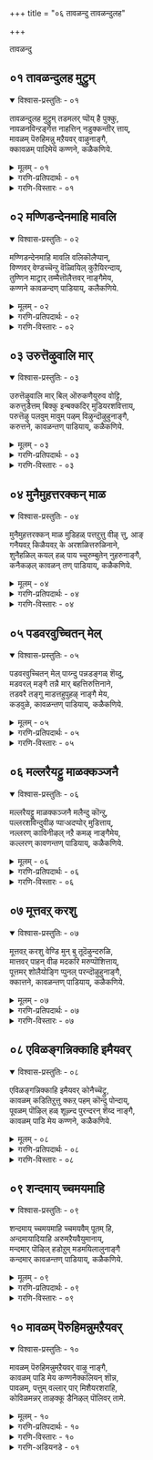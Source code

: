 +++
title = "०६ तावळन्दु तावळन्दुलह"

+++

तावळन्दु


## ०१ तावळन्दुलह मुट्रुम्

<details open><summary>विश्वास-प्रस्तुतिः - ०१</summary>

तावळन्दुलह मुट्रुम् तडमलर् प्पॊय् है पुक्कु,  
नावळनविन्ऱङ्गेत्त नाहत्तिन् नडुक्कन्तीर् त्ताय्,  
मावळम् पॆरुहिमन्नु मऱैयवर् वाऴुनाङ्गै,  
क्कावळम् पादिमेयॆ कण्णने, कळैकणिये.
</details>

<details><summary>मूलम् - ०१</summary>

तावळन्दुलह मुट्रुम् तडमलर् प्पॊय् है पुक्कु,  
नावळनविन्ऱङ्गेत्त नाहत्तिन् नडुक्कन्तीर् त्ताय्,  
मावळम् पॆरुहिमन्नु मऱैयवर् वाऴुनाङ्गै,  
क्कावळम् पादिमेयॆ कण्णने, कळैकणिये.
</details>

<details><summary>गरणि-प्रतिपदार्थः - ०१</summary>

तान् = तानु, उलहम् मुट्रुम् = लोकगळॆल्लवन्नू, अळन्दु = अळॆदु, तड = विशालवाद, मलर् = हूगळिरुव, पॊय् है = सरोवरवन्नु, पुक्कु = प्रवेशिसि, ना = नालगॆगॆ, वळम् = रुचिकरवाद्दु \(सॊगसाद्दु\), नविन्ऱु = हेळुत्ता, अङ्गु = अल्लि, एत्त = स्तुतिसुव, नाहत्तिन् = आनॆय, नडुक्कुम् = नडुकवन्नु, तीर् त्ताय् = तीरिसिदवने, मा = हिरिमॆयू, वळम् = सॊबगू, पॆरुहि = अभिवृद्धिगॊण्डु, मन्नु = शाश्वतवागिरुव मऱैयवर् = वेदविद्वांसरु, वाऴुम् = बाळुव, नाङ्गै = तिरुनाङ्गूरिन, कावळम् पादि = तिरुक्कावळम्बाडि क्षेत्रदल्लि, मेय = नॆलसिरुव, कण्णने = कृष्णने, कळै कणिये = सॊबगिन गणिये. 
</details>

<details><summary>गरणि-विस्तारः - ०१</summary>

तानु लोकगळॆल्लवन्नू अळॆदु, विशालवाद हूगळिरुव सरोवरवन्नु प्रवेशिसि, नालगॆगॆ रुचिकरवाद सॊगसादन्नू \(भगवन्नामगळन्नु\) हेळुत्ता, अल्लि, स्तुतिसुव आनॆय नडुकवन्नु तीरिसिदवने, हिरिमॆयू सॊबगू वृद्धिगॊण्डु शाश्वतवागिरुव वेद विद्वांसरु वासिसुव तिरुनाङ्गूरिन तिरुक्कावळम्बाडि क्षेत्रदल्लि नॆलसिरुव कृष्णने, सॊबगिन गणिये. 

ई तिरुमॊऴियल्लि तिरुनाङ्गूरिन मत्तॊन्दु पवित्रक्षेत्रवाद तिरुक्कावळम्बाडियल्लि नॆलसिरुव भगवन्तनन्नु आळ्वाररु स्तुतिसुत्तारॆ. तिरुक्कावळम् पाडियू बहळ पवित्रवाद क्षेत्र. अल्लि वासिसुव भक्तरु भगवन्तन नामसङ्कीर्तनॆ माडुत्ता तम्म नालगॆगॆ अदर रुचियन्नु सवियुवन्तॆ माडुत्तारॆ. अल्लदॆ, अवरु वेदपण्डितरु. नालगॆगॆ अलङ्कारप्रायवाद वेदगळन्नुसदा पठिसुत्ता उच्चरिसुत्ता कालकळॆयुत्तारॆ. अल्लि नॆलसिरुव भगवन्तनुभक्तर कण्मनगळन्नु तणिसुव, सॊबगिन गणियाद श्रीकृष्णने, हिन्दॆ अवने तन्न ऎरडे हॆज्जॆगळिन्द ऎल्ला लोकगळन्नू अळॆदुकॊण्ड अद्भुताकारियाद त्रिविक्रमनु. कडुसङ्कटक्कॆ सिक्किबिद्द गजेन्द्रनन्नु मॊसळॆय बायिन्द रक्षिसि अनुग्रहिसिदवनु. “आ गजेन्द्रनन्नु, वेदपण्डितरन्नु, भक्तरन्नु रक्षिसुव हागॆये, स्वामी, नन्नन्नू कापाडु” ऎन्दु बेडुत्तारॆ, आळ्वाररु. 

दॊड्डदॊड्ड सुन्दरवाद तावरॆ हूगळु अरळिरुव विशालवाद सरोवरवन्नु, लोकवन्नॆल्ला सुत्ताडि बसवळिद आनॆयॊन्दु, तन्न दणिवन्नारिसिकॊळ्ळुवुदक्कागि, प्रवेशिसितु. अन्थ समयवन्ने कायुत्तिद्द मॊसळॆ अदर कालन्नु बलवागि हिडियितु. आनॆयु ऎष्टु ऎळॆदाडिदरू मॊसळॆयिन्द बिडिसिकॊळ्ळलु आगलिल्ल. बहळ हॊत्तु हीगॆ प्रयत्निसिदरू साध्यवागलिल्ल. आनॆय बलकुन्दितु. आग आनॆयु तन्न सॊण्डिलन्नु मेलक्कॆ ऎत्तिहिडिदु, “स्वामी रक्षिसु” ऎन्दु आर्तनाद माडितु. शरणागतर सङ्कटवन्नु निवारिसलु सिद्धनागिरुव भगवन्तनु अल्लिगॆ धाविसि बन्दु, तन्न चक्रायुधदिन्द मॊसळॆयन्नु संहरिसि, आनॆयन्नु सङ्कटदिन्द पारुमाडिदनु.
</details>


## ०२ मण्णिडन्देनमाहि मावलि

<details open><summary>विश्वास-प्रस्तुतिः - ०२</summary>

मण्णिडन्देनमाहि मावलि वलिकॊलैप्पान्,  
विण्णवर् वेण्डच्चॆन्ऱु वॆळ्वियिल् कुऱैयिरन्दाय्,  
तुण्णिन माट्रार् तम्मैत्तॊलैत्तवर् नाङ्गैमेय,  
कण्णने कावळन्दण् पाडियाय्, कलैकणिये.
</details>

<details><summary>मूलम् - ०२</summary>

मण्णिडन्देनमाहि मावलि वलिकॊलैप्पान्,  
विण्णवर् वेण्डच्चॆन्ऱु वॆळ्वियिल् कुऱैयिरन्दाय्,  
तुण्णिन माट्रार् तम्मैत्तॊलैत्तवर् नाङ्गैमेय,  
कण्णने कावळन्दण् पाडियाय्, कलैकणिये.
</details>

<details><summary>गरणि-प्रतिपदार्थः - ०२</summary>

एनम् आहि = वराहनागि, मण् = भूमियन्नु, इडन्दु = हिडिदु उद्धरिसि, मावलि = बलिचक्रवर्तिय वलि = सामर्थ्यवन्नु, कॊलैवान् = नाशपडिसुवुदक्कागि, विण्णवर् = देवतॆगळु, वेण्ड = प्रार्थिसलु, शॆन्ऱु= होगि, वेळ्वियिल् = यागशालॆयल्लि, कुऱै = निनगॆ बेकागुवुदन्नु, इरन्दाय् = याचिसिदॆ, तुण्णॆन = बेग, माट्र्‍आर् तम्मै= शत्रुगळन्नु, तॊलैत्तवर् = तॊलगिसिदवर, नाङ्गै = तिरुनाङ्गूरिनल्लि, मेय = नॆलसिरुव, कण्णने = कृष्णने, कावळन्दण् पाडियाय् = तम्पाद तिरुक्कावळम्बाडियवने, कलैकणिये = सॊबगिन गणिये. 
</details>

<details><summary>गरणि-विस्तारः - ०२</summary>

वराहनागि भूमियन्नु हिडिदु उद्धरिसि, बलिचक्रवर्तिय सामर्थ्यवन्नु नाशपडिसुवुदक्कागि देवतॆगळु प्रार्थिसिदाग, होगि यागशालॆयल्लि निनगॆ बेकाद्दन्नु याचिसिदॆ. शत्रुगळन्नु बेग तॊलगिसिदवर तिरुनाङ्गूरिनल्लि नॆलसिरुव कृष्णने, तम्पाद तिरुक्कावळम्बाडि क्षेत्रदल्लि नॆलसिरुववने, सॊबगिन गणिये. 

तम्पाद तिरुक्कावळम्बाडि क्षेत्रदल्लि वासिसुव जनरु वेदपारङ्गतरागि सात्विकरागि भक्तरागि इरतक्कवरु. आदरू, अवर क्षेत्रवन्नु आक्रमिसिकॊळ्ळलु शत्रुगळु ऎन्दरॆ पाण्ड्यराजनू चोळराजनू सेनासमेतरागि मुन्नुग्गिदाग, अवरन्नु क्षणकालदल्लिये, सोलिसि ओडिसिद समर्थरु. अवर रक्षकनागि, भगवन्तनु सॊबगिन गणियागि कृष्णस्वरूपनागि, अल्लिये नॆलसिद्दानॆ. आ स्वामिये, हिन्दॆ, आदिवराहनागि नीरिनल्लि मुळुगि अडगि होगिद्द भूमियन्नु तन्न कोरॆहल्लुगळिन्द हिडिदु, अदर स्थानक्कॆ ऎत्ति इरिसिदनु. राक्षसराजनाद बलिचक्रवर्तिय अपरिमितवाद सामर्थ्यक्कॆ हॆदरिद देवतॆगळु भगवन्तनल्लि मॊरॆयिट्टाग, स्वामियु बलिचक्रवर्तियु नडॆसुत्तिद्द यागशालॆगॆ वामनवटुवागि होदनु. तन्न पुट्टहॆज्जॆयल्लि मूरु हॆज्जॆगळष्टु नॆलवन्नु दानवागि याचिसिदनु. दानवन्नु स्वीकरिसिद कूडले स्वामियु त्रिविक्रमनागि बॆळॆदु, तन्न ऎरडु हॆज्जॆगळिन्दले ब्रह्माण्डवन्नॆल्ला आक्रमिसि मूरनॆय हॆज्जॆयन्नु बलिचक्रवर्तिय तलॆय मेलिरिसि, अवन्नु सुतललोकक्कॆ मॆट्टि, अवनन्नु ऎल्ल विधदल्लू अनुग्रहिसिदनु. हीगॆ भगवन्तनु ऎणॆयिल्लद सामर्थ्यवुळ्ळवनु.
</details>


## ०३ उरुत्तॆऴुवालि मार्

<details open><summary>विश्वास-प्रस्तुतिः - ०३</summary>

उरुत्तॆऴुवालि मार् बिल् ऒरुकणैयुरुव वोट्टि,  
करुत्तुडैत्तम् बिक्कु इन्बक्कदिर् मुडियरशवित्ताय्,  
परुत्तॆऴु पलवुम् मावुम् पऴम् विऴुन्दॊऴुहुनाङ्गै,  
करुत्तने, कावळन्तण् पाडियाय्, कळैकणिये.
</details>

<details><summary>मूलम् - ०३</summary>

उरुत्तॆऴुवालि मार् बिल् ऒरुकणैयुरुव वोट्टि,  
करुत्तुडैत्तम् बिक्कु इन्बक्कदिर् मुडियरशवित्ताय्,  
परुत्तॆऴु पलवुम् मावुम् पऴम् विऴुन्दॊऴुहुनाङ्गै,  
करुत्तने, कावळन्तण् पाडियाय्, कळैकणिये.
</details>

<details><summary>गरणि-प्रतिपदार्थः - ०३</summary>

उरुत्तु = कोपगॊण्डु, ऎऴु = मेलॆ बिद्द \(ऎद्दु बन्द\), वालि मार् बिल्= वालिय ऎदॆयल्लि, ऒरु कणै= ऒन्दु बाणवन्नु, उरुव = पूर्तियागि, ओट्टि = तूरिसि \(ओडिसि\), करुत्तु उडै = आत्मगौरववुळ्ळ, तम्बिक्कु = \(अवन\) तम्मनिगॆ, इन् बम् = विश्वासवन्नू, कदिर् मुडि = हॊळॆयुव किरीटवन्नू, अरशु= राज्यवन्नू, इत्ताय् = कॊट्टवने, परुत्तु ऎऴु = दप्पनागि बॆळॆयुव, पलवुम् = हलसिन मरगळिन्दलू, मावुम् = माविनमरगळिन्दलू, पऴम् = हण्णुगळु, विऴुन्दु = उदुरिबिद्दु, ऒऴुहुम् = मधुररसवन्नु ऒसरुव, नाङ्गै = तिरुनाङ्गूरिन, करुत्तने = कृष्णने \(करियने\) तण् कावळम्बाडियाय् = तम्पाद तिरुक्कावळम्बाडियवने, कळैकणिये = सॊबगिन गणिये. 
</details>

<details><summary>गरणि-विस्तारः - ०३</summary>

कोपगॊण्डु ऎद्दुबन्द वालिय ऎदॆयल्लि ऒन्दु बाणवन्नु पूर्तियागि ओडिसि, आत्मगौरववुळ्ळ \(अवन\) तम्मनिगॆ विश्वासवन्नू, हॊळॆयुव किरीटवन्नू, राज्यवन्नू कॊट्टवने, दप्पनागि बॆळॆयुव हलसिन मरगळिन्दलू माविन मरगळिन्दलू हण्णुगळु उदुरिबिद्दु मधुररसवन्नु ऒसरुव तिरुनाङ्गूरिन तम्पाद तिरुक्कावळम्बाडियल्लि नॆलसिरुववने, करियने \(कृष्णने\), सॊबगिन गणिये. 

वालियू सुग्रीवनू अण्णतम्मन्दिरु. अवरिब्बर जगळदल्लि तम्मनन्नु राज्यभ्रष्टनन्नागि माडिदवनु वालि. वालियन्नु ऎदुरिसि होराडिदवरागलि अवन ऎदॆगॆ बाणवन्नु नाटिदवरागलि इल्ल. अवनु अमित पराक्रमि. ऎदुरागि निन्तवर अर्धसत्ववन्ने अवनु सॆळॆदुकॊण्डु बिडुत्तिद्द. तम्मन विषयदल्लि दुष्टनागि वर्तिसिद अवन ऎदॆयल्लि बाणवु पूर्तियागि तूरुवन्तॆ अदन्नु प्रयोगिसिदवनु भगवन्तने श्रीरामावतारियागि श्रीरामन बाणक्कॆ यावुदू तडॆयिल्ल. प्रयोग माडिदनॆन्दरॆ, अदु गुरियन्नु साधिसलेबेकु. अन्थ पराक्रमरामनदु. अवन औदार्यवू अष्टे दॊड्डदु. वालियन्नु वधिसि, राज्यभ्रष्टनाद अवन तम्म सुग्रीवनिगॆ तन्न मैत्रियन्नू, किष्किन्धॆय राजत्ववन्नू कॊट्टु अनुग्रहिसिदनु स्वामि. आ स्वामिये ईग तिरुनाङ्गूरिन तिरुक्कावलम्बाडिक्षेत्रदल्लि सौन्दर्यद निधियागि, आकर्षकनाद श्रीकृष्णनागि भक्तरिन्द पूजॆयन्नु कैगॊळ्ळुत्तिद्दानॆ. “सुग्रीवनल्लि हेगॆ कनिकरगॊण्डु अवनन्नु अनुग्रहिसिदॆयो हागॆये नन्नन्नु कापाडु” ऎन्नुत्तारॆ आळ्वाररु.
</details>


## ०४ मुनैमुहत्तरक्कन् माळ

<details open><summary>विश्वास-प्रस्तुतिः - ०४</summary>

मुनैमुहत्तरक्कन् माळ मुडिहळ् पत्तऱुत्तु वीऴ् त्तु, आङ्  
गनैयवऱ् किळैयवऱ् के अरशळित्तरुळिनाने,  
शुनैहळिल् कयल् हळ् पाय च्चुरुम्बुतेन् नुहरुनाङ्गै,  
कनैकऴल् कावळन् तण् पाडियाय्, कळैकणिये.
</details>

<details><summary>मूलम् - ०४</summary>

मुनैमुहत्तरक्कन् माळ मुडिहळ् पत्तऱुत्तु वीऴ् त्तु, आङ्  
गनैयवऱ् किळैयवऱ् के अरशळित्तरुळिनाने,  
शुनैहळिल् कयल् हळ् पाय च्चुरुम्बुतेन् नुहरुनाङ्गै,  
कनैकऴल् कावळन् तण् पाडियाय्, कळैकणिये.
</details>

<details><summary>गरणि-प्रतिपदार्थः - ०४</summary>

मुनैमुहत्तु = युद्धभूमियल्लि, अरक्कन् = राक्षसनाद राअणनु, माळ = मडियलॆन्दु, \(मडियुवन्तॆ\), मुडिहळ् पत्तु = \(अवन\) हत्तु तलॆगळन्नु, अऱुत्तु वीऴ् त्तु = कत्तरिसि बीळिसि \(कॆडवि\), अनैयवऱ् कु = अन्थ दुष्टस्वभावदवनिगॆ, इळैयवऱ् के = तम्मनिगे, अरशु = राज्यभारवन्नु, अळित्तु = कॊट्टु, अरुळिनाने = अनुग्रहिसिदवने, शुनैहळिल् = नीर् नॆलॆगळल्लि, कयल् हळ् पाय = कयल् मीनुगळु चिम्मि नॆगॆयुत्तिरलु, शुरुम्बु = दुम्बिगळु, तेन् नुहरुम् = जेनन्नु कुडियुत्तिरुव, नाङ्गै = तिरुनाङ्गूरिन, कनै कऴल् = गद्दलमाडुव \(सद्दुमाडुव\) काल्गॆज्जॆगळ, तण् = तम्पाद, कावळम्बाडियाय् = कावळम्बाडि क्षेत्रदल्लि नॆलसिरुववने, कळैकणिये = सॊबगिन गणिये. 
</details>

<details><summary>गरणि-विस्तारः - ०४</summary>

युद्धभूमियल्लि राक्षसनाद रावणनु मडियुवन्तॆ अवन हत्तु तलॆगळन्नु कत्तरिसिकॆडवि, अन्थदुष्टस्वभावदवनिगॆ तम्मनादवनिगे राज्यवन्नित्तु अनुग्रहिसिदवने, नीरिन नॆलॆगळल्लि कयल् मीनुगळु चिम्मि नॆगॆयुत्तिरुव, दुम्बिगळु जेनन्नु कुडियुत्तिरुव, काल्गॆज्जॆगळु सद्दुमाडुत्तिरुव तिरुनाङ्गूरिन तम्पादकावळम्बाडि क्षेत्रदल्लि नॆलसिरुववने, सॊबगिन गणिये. 

श्रीरामावतारियाद भगवन्तनु दुष्टरावणनन्नु सदॆबडिदु, शरणु बन्दवन राक्षसनादरू सह, रावणन तम्मनाद विभीषणनिगॆ लङ्कॆय राज्यवन्नित्तु अनुग्रहिसिदनु. आ स्वामिये ईग तिरुनाङ्गूरिन तिरुक्कारळम्बाडि क्षेत्रदल्लि श्रीकृष्णस्वरूपियागि सॊबगिन गणियागि नॆलसिद्दानॆ. अवनिरुवल्लि आनन्दक्कू उत्साहक्कू अड्डियुण्टे? तम्पाद नीरिन नॆलॆगळल्लि कयलु मीनुगळु आनन्ददिन्द चिम्मि नॆगॆदाडुत्तवॆ. अरळि मधुवन्नु सूसुव हूगळल्लि मधुपान माडुत्ता दुम्बिगळु आनन्ददिन्द कालकळॆयुत्तवॆ. कार्यनिरतराद स्त्रीयरु उत्साहगॊण्डु नडॆदाडुत्तारॆ. कयलु मीनुगळ चटुवटिकॆयल्लि आद सद्दू, जेनुसवियुव दुम्बिगळु माडुव सद्दू, स्त्रीयर काल्गॆज्जॆगळ सद्दू ऒन्दरल्लॊन्दु कूडिकॊण्डु, आनन्दवन्नु ऎल्लर मनस्सिनल्लू उक्किसुत्तदॆ. “स्वामी, निनगॆ शरणागतनाद विभीषणनन्नु सलहिद हागॆ, नन्नन्नू कापाडु” ऎन्नुत्तारॆ आळ्वाररु.
</details>


## ०५ पडवरवुच्चितन् मेल्

<details open><summary>विश्वास-प्रस्तुतिः - ०५</summary>

पडवरवुच्चितन् मेल् पाय्न्दु पन्नडङ्गळ् शॆय्दु,  
मडवरल् मङ्गै तन्नै मार् बहत्तिरुत्तिनाने,  
तडवरै तङ्गु माडत्तहुपुहऴ् नाङ्गै मेय,  
कडवुळे, कावळन्तण् पाडियाय्, कळैकणिये.
</details>

<details><summary>मूलम् - ०५</summary>

पडवरवुच्चितन् मेल् पाय्न्दु पन्नडङ्गळ् शॆय्दु,  
मडवरल् मङ्गै तन्नै मार् बहत्तिरुत्तिनाने,  
तडवरै तङ्गु माडत्तहुपुहऴ् नाङ्गै मेय,  
कडवुळे, कावळन्तण् पाडियाय्, कळैकणिये.
</details>

<details><summary>गरणि-प्रतिपदार्थः - ०५</summary>

पडम् अरवु = हॆडॆगळुळ्ळ सर्पद, उच्चितन् मेल् = तलॆय मेलॆ, पाय्न्दु = हारिकॊण्डु, पल् नडङ्गळ् शॆय्दु = बगॆबगॆय नाट्यवन्नाडि, मडवरल् = परिशुद्धस्वभावदवळाद, मङ्गै तन्नै = देवियन्नु, मार् बहत्तु = वक्षदल्लिये, इरुत्तिनाने = इरिसिकॊण्डवने, तडवरै = विशालवाद बण्डॆगळ, \(बॆट्टगळ\), तङ्गु = इरुव, माडम् = महडिमनॆगळू तहु पुहऴ् = अवक्कॆ तक्क कीर्तियन्नू उळ्ळ, नाङ्गै = तिरुनाङ्गूरिनल्लि, मेय = नॆलसिरुव, कडवुळे = सर्वाधिकने, तण् कावळम् पाडि आय् = तम्पाद कावळम् पाडि क्षेत्रदवने, कळै कणिये = सॊबगिन गणिये. 
</details>

<details><summary>गरणि-विस्तारः - ०५</summary>

हॆडॆगळुळ्ळ सर्पद तलॆय मेलक्कॆ हारिकॊण्डु अल्लि बगॆबगॆय नाट्यवन्नाडिदवने, परिशुद्ध स्वभावदवळाद \(मुग्धळाद\) श्रीदेवियन्नु निन्न वक्षस्थलदल्लिये इरिसिकॊण्डवने, दॊड्ड बॆट्टदन्तॆ इरुव महडि मनॆगळन्नू अवक्कॆ तक्क कीर्तियन्नू उळ्ळ तिरुनाङ्गूरिनल्लि नॆलसिरुव सर्वाधिकने, तम्पाद तिरुक्कावळम् पाडि क्षेत्रदल्लि नॆलसिरुववने, सॊबगिन गणिये. 

भगवन्तनु श्रीकृष्णनागि अवतरिसिदाग, काळिन्दी मडुविनल्लि जीविसुत्तिद्द भयङ्करवाद काळीयनॆम्ब विषसर्पवन्नु कॆणकि, अदर हॆडॆय मेलॆ बगॆबगॆय नर्तनगळन्नाडिदनु. काळीयनन्नु हीगॆ हण्णुमाडि, अदु भगवन्तनल्लि शरणुबन्दाग, अदन्नु कापाडिदनु. समुद्रमथन कालदल्लि पाल्गडलल्लि कमलद हूविनल्लि अदर हॆडॆय मेलॆ बगॆबगॆय नर्तनगळन्नाडिदनु. काळीयनन्नु हीगॆ हण्णु माडि, अदु भगवन्तनल्लि शरणु बन्दाग, अदन्नु कापाडिदनु. 

समुद्रमथन कालदल्लि पाल्गडलल्लि कमलद हूविनल्लि जनिसिद मुग्धळु परिशुद्धळू आद श्रीदेविगॆ भगवन्तनु तन्न वक्षस्थलदल्लिये नित्यवास माडलु ऎडॆकॊट्टु, अनुग्रहिसिदनु. 

बॆट्टदष्टु ऎत्तरवाद उप्परिगॆ मनॆगळुळ्ळ तिरुनाङ्गूरिन कीर्तियन्नु बॆळगिसलु, ईग, स्वामियु अल्लिये नॆलसिद्दानॆ. 

अल्लदॆ, तम्पाद तिरुक्कावळम् पाडि क्षेत्रदल्लि सॊबगिन गणियागि कङ्गॊळिसुत्तिद्दानॆ. 

अल्लदॆ, तम्पाद तिरुक्कावळम् पाडि क्षेत्रदल्लि सॊबगिन गणियागि कङ्गॊळिसुत्तिद्दानॆ. 

’स्वामी, निनगॆ शरणुबन्द काळीयनन्नु अनुग्रहिसि रक्षिसिद हागॆये, नन्नन्नू कापाडु” – ऎन्नुत्तारॆ, आळ्वाररु.
</details>


## ०६ मल्लरैयट्टु माळक्कञ्जनै

<details open><summary>विश्वास-प्रस्तुतिः - ०६</summary>

मल्लरैयट्टु माळक्कञ्जनै मलैन्दु कॊन्ऱु,  
पल्लरशविन्दुवीऴ प्पार्‍अदप्पोर् मुडित्ताय्,  
नल्लरण् काविनीऴल् नऱै कमऴ् नाङ्गैमेय,  
कल्लरण् कावणन्तण् पाडियाय्, कळैकणिये.
</details>

<details><summary>मूलम् - ०६</summary>

मल्लरैयट्टु माळक्कञ्जनै मलैन्दु कॊन्ऱु,  
पल्लरशविन्दुवीऴ प्पार्‍अदप्पोर् मुडित्ताय्,  
नल्लरण् काविनीऴल् नऱै कमऴ् नाङ्गैमेय,  
कल्लरण् कावणन्तण् पाडियाय्, कळैकणिये.
</details>

<details><summary>गरणि-प्रतिपदार्थः - ०६</summary>

मल्लरै = मल्लरन्नु, माळ = सायुवन्तॆ, अट्टु = नलुगिसि, कञ्जनै = कंसनन्नु, मलैन्दु = ऎदुरिसि होगि, कॊन्ऱु = कॊन्दु, पल् अरशु = अनेक अरसरु, अविन्दु वीळ = अळिसिहोगुवन्तॆ, पारदम् पोर् = भारतयुद्धवन्नु, मुडित्ताय् = मुगिसिदवने, नल् = उत्तमवाद, अरण् = कोटॆय हागॆ इरुव, काविन् = तोपुगळ, नीऴल् = नॆरळल्लि, नऱैकमऴ् = परिमळवु बीसुव, नाङ्गै = तिरुनाङ्गूरिनल्लि मेय = नॆलसिरुव, कल् अरण् = कल्लिन कोटॆयुळ्ळ, तण् = तम्पाद, कावळम् पाडि आय् = कावळम् पाडि क्षेत्रद स्वामिये, कळैकणिये = सॊबगिन गणिये. 
</details>

<details><summary>गरणि-विस्तारः - ०६</summary>

भगवन्तनु श्रीकृष्णनागि अवतरिसि, मुष्ठिक, चाणूर मुन्ताद नुरित मल्लरु मडियुवन्तॆ अवरन्नु मल्लयुद्धदल्लि नलुगिसिदनु. कंसनन्नु ऎदुरिसिहोगि, अवनन्नु कॊन्दनु. बहळ हॆच्चिन सङ्ख्यॆयल्लि राजरु अळियुवन्तॆ भारत युद्धवन्नु मुगिसिदनु. आ स्वामिये ईग तिरुनाङ्गूरन्नु भद्रवाद कोटॆयन्तॆ सुत्तुवरिदिरुव दट्टवाद तोपुगळ नॆरळल्लिरुव कल्लिन कोटॆय तम्पाद तिरुक्कावळम् पाडिक्षेत्रदल्लि, परिमळबीसुव वातावरणदल्लि सॊबगिन गणियागि नॆलसिद्दानॆ.
</details>


## ०७ मूत्तवऱ् करशु

<details open><summary>विश्वास-प्रस्तुतिः - ०७</summary>

मूत्तवऱ् करशु वेण्डि मुन् बु तूदॆऴुन्दरुळि,  
मात्तवर् पाहन् वीऴ मदकरि मरुप्पॊशित्ताय्,  
पूत्तमर् शोलैयोङ्गि प्पुनल् परन्दॊऴुहुनाङ्गै,  
क्कात्तने, कावळन्तण् पाडियाय्, कळैकणिये.
</details>

<details><summary>मूलम् - ०७</summary>

मूत्तवऱ् करशु वेण्डि मुन् बु तूदॆऴुन्दरुळि,  
मात्तवर् पाहन् वीऴ मदकरि मरुप्पॊशित्ताय्,  
पूत्तमर् शोलैयोङ्गि प्पुनल् परन्दॊऴुहुनाङ्गै,  
क्कात्तने, कावळन्तण् पाडियाय्, कळैकणिये.
</details>

<details><summary>गरणि-प्रतिपदार्थः - ०७</summary>

मूत्तवऱ् कु = हिरियवनिगॆ \(धर्मराजनिगॆ\), अरशु = राज्यवन्नु, वेण्डि = प्रार्थिसलु, मुन् बु = हिन्दॆ, तूदु ऎऴुन्दरुळि = दूतनागि होदवने मात्तु = मस्तकद मेलॆ, अमर् = कुळितिरुव, पाहन् = मावटिगनु, वीऴ = नाशवागुवन्तॆ, मदकरि = मद्दानॆय, मरुप्पु = दन्तवन्नु, ऒशित्ताय् = मुरिदुहाकिदवने, पूत्तु = हूबिट्टु, अमर् = इरुव, शोलै= तोपुगळु, ओङ्गि = ऎत्तरक्कॆ बॆळॆदिरुवुदू, पुनल् = नीरिन नॆलॆगळु, परन्दु = हरडिकॊण्डु, ऒऴुहुम् = श्रविसुव, नाङ्गै = तिरुनाङ्गूरिन, कात्तने = रक्षकने, तण् = तम्पाद, कावळम् पादि आय् = तिरुक्कावळम् पाडि क्षेत्रद स्वामिये, कळै कणिये = सॊबगिन गणिये. 
</details>

<details><summary>गरणि-विस्तारः - ०७</summary>

हिरियवनिगॆ राज्यवन्नु बेडलु, हिन्दॆ, दूतनागि होदवने, मस्तकद मेलॆ कुळितिरुव मावटिगनु नाशवागुवन्तॆ मद्दानॆय दन्तवन्नु मुरिदवने, हूबिट्टु ऎत्तरवागि बॆळॆदु निन्तिरुव तोपुगळ मत्तु ऎल्लॆल्लियू हरडिकॊण्डु नीरन्नु स्रविसुव नीरिन नॆलॆगळ तिरुनाङ्गूरिन रक्षकने, तम्पाद तिरुक्कावळम् पाडिक्षेत्रद स्वामिये, सॊबगिन गणिये. 

भगवन्तनु श्रीकृष्णनागि अवतरिसि, धर्मवन्नु उद्धरिसुवुदक्कागियू भूभारवन्नु इळिसुवुदक्कागियू भारतयुद्धवन्नु तॊडगिसुवुदक्कॆ मुञ्चितवागि पाण्डवरल्लि हिरियवनाद, चन्द्रवंशक्कॆ दॊड्डवनाद, धर्मराजनिगॆ अवन भागद राज्यवन्नु कॊडबेकॆन्दु बेडलु कौरवरल्लि राजदौत्यवन्नु नडॆसलु होदनु. अदु विफलवागुत्तले तॊडगिद्दु भारतयुद्ध\! 

मधुरापुरिय हॆब्बागिलल्लि, कुवलयापीडवॆम्ब मद्दानॆयन्नु बालकृष्णन मेलॆ मावटिगनु नुग्गिसिदाग, बालकृष्णनुआ आनॆय दन्तवन्नु मुरिदुकॊण्डु, दुष्टमावटिगनन्नु अदरिन्द सदॆ बडिदनु.

आ भगवन्तने ईग अरळिद हूगळिन्द अन्दवाद तोपुगळू हरडिकॊण्डिरुव नीरिन नॆलॆगळु इरुव तिरुनाङ्गूरिनल्लि नॆलसि, अदन्नु शत्रुगळिन्द रक्षिसिदवनु, तम्पाद तिरुक्कावळम् पाडि क्षेत्रदल्लि नॆलसिरुव सॊबगिन गणियू अवने.
</details>


## ०८ एविळङ्गन्निक्काहि इमैयवर्

<details open><summary>विश्वास-प्रस्तुतिः - ०८</summary>

एविळङ्गन्निक्काहि इमैयवर् कोनैच्चॆट्रु,  
कावळम् कडितिऱुत्तु क्कऱ् पहम् कॊन्दु पोन्दाय्,  
पूवळम् पॊऴिल् हळ् शूऴ्न्द पुरन्दरन् शॆय्द नाङ्गै,  
कावळम् पाडि मेय कण्णने, कळैकणिये.
</details>

<details><summary>मूलम् - ०८</summary>

एविळङ्गन्निक्काहि इमैयवर् कोनैच्चॆट्रु,  
कावळम् कडितिऱुत्तु क्कऱ् पहम् कॊन्दु पोन्दाय्,  
पूवळम् पॊऴिल् हळ् शूऴ्न्द पुरन्दरन् शॆय्द नाङ्गै,  
कावळम् पाडि मेय कण्णने, कळैकणिये.
</details>

<details><summary>गरणि-प्रतिपदार्थः - ०८</summary>

एवु = युद्धदल्लि, इळकन्निक्कू आहि = ऎळॆय प्रायद हॆण्णिगागि, इमैयवर् = देवतॆगळ, कोनै = राजनन्नु, शॆट्रु = सोलिसि, का = कावलुळ्ळ, वळम् = वनवन्नु, कडिदु = बेग, इऱुत्तु = भङ्गपडिसि,कऱ् पहम् = कल्पवृक्षवन्नु, कॊण्डु पोन्दाय् = तॆगॆदुकॊण्डु बन्दवने, पूवळम् = हूदोटगळिन्दलू, पॊऴिल् हळ् = तोपुगळिन्दलू, शूऴ्न्द = सुत्तुवरिदिरुव, पुरन्दरन् = देवेन्द्रनु, शॆय्द = माडिद, नाङ्गै = तिरुनाङ्गूरिन, कावळम् पाडि मेय = तिरुक्कावळम् पाडि क्षेत्रदल्लि नॆलसिरुव, कण्णने = कृष्णने,किळैकणिये = सॊबगिन गणिये. 
</details>

<details><summary>गरणि-विस्तारः - ०८</summary>

ऎळॆय प्रायद हॆण्णिगागि युद्धदल्लि देवतॆगळ राजनन्नु सोलिसि, कावलुळ्ळ वनवन्नु बेग भङ्गपडिसि, कल्पवृक्षवन्नु तॆगॆदुकॊण्डु बन्दवने, हूदोटगळिन्दलू तोपुगळिन्दलू सुत्तुवरिदिरुव, देवेन्द्रनु रचिसिरुव तिरुनाङ्गूरिन तिरुक्कावळम् पाडिक्षेत्रदल्लि नॆलसिरुव कृष्णने, सॊबगिन गणिये.

श्रीकृष्णावतारियाद भगवन्तनु, तन्न प्रियमडदियाद सत्यभामॆय कोरिकॆयन्नु तीरिसुवुदक्कागि, स्वर्गदल्लि बलवाद कावलिरुव नन्दनवनदल्लि बॆळॆद कल्पवृक्षवन्नु कित्तुतन्दु सत्यभामॆय मनॆय अङ्गळदल्लिये बॆळॆसिदनु. 

आ देवेन्द्रनिन्दले निर्मितवाद मत्तु हूदोटगळिन्दलू उपवनगळिन्दलू सुत्तुवरिद तिरुनाङ्गूरिन तिरुक्कावळम् पाडि क्षेत्रदल्लि, ईग, आ स्वामिये सॊबगिन गणियाद श्रीकृष्णनागिये पूजॆगॊळ्ळुत्तिद्दानॆ.

“स्वामी, निन्न प्रियतमॆय कोरिकॆयन्नु पूर्तिमाडिद हागॆये, नन्न कोरिकॆयन्नू करुणिसु” ऎन्नुत्तारॆ आळ्वाररु.
</details>


## ०९ शन्दमाय् च्चमयमाहि

<details open><summary>विश्वास-प्रस्तुतिः - ०९</summary>

शन्दमाय् च्चमयमाहि च्चमयवैम् पूतम् हि,  
अन्दमायादियाहि अरुमऱैयवैयुमानाय्,  
मन्दमार् पॊऴिल् हडोऱुम् मडमयिलालुनाङ्गै  
कन्दमार् कावळन्तण् पाडियाय्, कळैकणिये.
</details>

<details><summary>मूलम् - ०९</summary>

शन्दमाय् च्चमयमाहि च्चमयवैम् पूतम् हि,  
अन्दमायादियाहि अरुमऱैयवैयुमानाय्,  
मन्दमार् पॊऴिल् हडोऱुम् मडमयिलालुनाङ्गै  
कन्दमार् कावळन्तण् पाडियाय्, कळैकणिये.
</details>

<details><summary>गरणि-प्रतिपदार्थः - ०९</summary>

शन्दम् आय् = छन्दस्सुगळु आगि, समयम् आहि = अवुगळ प्रयोगवू आगि, समयम् = कालवू आगि, ऐ पूतम् आहि = ऐदुभूतगळु आगि, अन्दम् आय् = अन्तवू आगि, आदि आहि = आदियू आगि, अरुमऱै अवै आनाय् = अपरूपवाद वेदगळे आदवने, मन्दम् आर् = मन्दमारुतवु तुम्बिकॊण्डिरुव, पॊऴिल् हळ् तोऱुम् = तोपुगळल्लॆल्ला, मडम् मयिल् = सुन्दरवाद नविलुगळु, आलुम् = कुणिदाडुव, नाङ्गै = तिरुनाङ्गूरिन, कन्दम् आर्= सुगन्धवु तुम्बिरुव, तण् = तम्पाद, कावळम् पादि आय् = तिरुक्कावळम् पाडिय स्वामियागिरुववने, कळै कणिये = सॊबगिन गणिये. 
</details>

<details><summary>गरणि-विस्तारः - ०९</summary>

छन्दस्सुगळागि, अवुगळ प्रयोगगळागि, कालवागि, पञ्चभूतगळागि, अन्तवागि, आदियागि, अपरूपवाद वेदगळे आगिरुववने, मन्दमारुतवु तुम्बिकॊण्डिरुव तोपगळल्लॆल्ला सुन्दरवाद नविलुगळु कुणिदाडुव तिरुनाङ्गूरिन सुगन्धपूरितवाद तम्पाद तिरुक्कावळम् पाडिय स्वामिये, सॊबगिन गणिये. 

साहित्यरचनॆयल्लि बळसुव ऒन्दु कट्टुपाडन्नु “छन्दस्सु’ ऎन्नुत्तारॆ. अदरल्लि वैदिक छन्दस्सु, लौकिक छन्दस्सु ऎन्दु ऎरडु बगॆ. वेदमन्त्रगळु छन्दोबद्धवादवु. ऒन्दु अक्षरदिन्द इप्पत्तारु अक्षरगळ योचनॆयिन्द वैदिकछन्दस्सन्नु बगॆबगॆयागि बळसुत्तारॆ. गायत्रि मन्त्रवु इप्पत्तुनाल्कु अक्षरगळ जोडणॆयिन्द आदद्दु. ऎण्टु अक्षरगळ योजनॆयिन्द आदद्दु अनुष्टप् छन्दस्सु. हीगॆये त्रिष्टप्, जगति इत्यादि छन्दस्सुगळु बळकॆयल्लिवॆ. वाल्मीकि रामायणवु अनुष्टप् छन्दस्सिनल्लिद्द सामान्य काव्य साहित्यदल्लि मात्रागार, वर्णगणगळ छन्दस्सन्नु बळसुत्तारॆ. छन्दस्सिन बळकॆयिल्लदॆ साहित्य रचनॆये इल्लवॆन्नबहुदु. 

कट्टुपाडुगळन्नु नियमिसुव भगवन्तने अवुगळल्लि तॊडगि अवुगळन्नु पालिसुत्तानॆ. हीगॆ, आ कट्टुपाडुगळे भगवत्स्वरूप ऎन्नलागिदॆ. सृष्टिगॆ मूलवस्तुगळाद पञ्चभूतगळु अवने. अवुगळ नियामकनू अवने. सृष्टिय आदि, अन्त्यगळन्नु निर्धरिसुव कालस्वरूपने भगवन्त. ऎल्लक्कू कारणनु अवनु. आद्दरिन्द ऎल्लक्कू आदि. ऎल्लवू अळिदुहोदागलू उळिदिरुववनु अवनॊब्बने. आद्दरिन्द अवने अन्त्यस्वरूपनु. भगवन्तनन्नु वर्णिसुव अवनॊब्बने. आद्दरिन्द अवने अन्त्यस्वरूपनु. भगवन्तनन्नु वर्णिसुव वेदगळे भगवत्स्वरूप ऎन्नलागुत्तदॆ. आ स्वामिये अत्याकर्षकवाद सुन्दरवाद प्रकृतियनडुवॆ तिरुनाङ्गूरिन तिरुक्कावळम् पाडि क्षेत्रदल्लि नॆलसिरुववनु. 

आळ्वाररु हेळुत्तारॆ- स्वामी, कार्यकारणस्वरूपनागि, नानारीतियल्लि तोरिकॊळ्ळुव नीनु, दिव्यसुन्दरनाद अर्चावतारियागि ऎल्लवन्नू निर्वहिसुत्तिरुववने, नन्नन्नू नीनु कैबिडदॆ रक्षिसबेकु.
</details>


## १० मावळम् पॆरुहिमन्नुमऱैयवर्

<details open><summary>विश्वास-प्रस्तुतिः - १०</summary>

मावळम् पॆरुहिमन्नुमऱैयवर् वाऴु नाङ्गै,  
कावळम् पाडि मेय कण्णनैक्कलियन् शॊन्न,  
पावळम्, पत्तुम् वल्लार् पार् मिशैयरशराहि,  
कोविळमन्नर् ताऴक्कू डैनिऴल् पॊलिवर् तामे.
</details>

<details><summary>मूलम् - १०</summary>

मावळम् पॆरुहिमन्नुमऱैयवर् वाऴु नाङ्गै,  
कावळम् पाडि मेय कण्णनैक्कलियन् शॊन्न,  
पावळम्, पत्तुम् वल्लार् पार् मिशैयरशराहि,  
कोविळमन्नर् ताऴक्कू डैनिऴल् पॊलिवर् तामे.
</details>

<details><summary>गरणि-प्रतिपदार्थः - १०</summary>

मा = बहळ हॆच्चाद, वळम् = सम्पत्तु, पॆरुहि = अभ्युदयगॊण्डु, मन्नु = नॆलसिरुव, मऱैयवर् = वेदविद्वांसरु, वाऴुम् = बाळुव, नाङ्गै = तिरुनाङ्गूरिन, कावळम् पाडि = तिरुक्कावळम् पाडि क्षेत्रदल्लि, मेय = नॆलसिरुव, कण्णनै = श्रीकृष्णनन्नु कुरितु, कलियन् = कलियनु \(तिरुमङ्गै आळ्वाररु\), शॊन्न = हेळिद, पावळम् = सुन्दरवाद पाशुरगळु, पत्तुम् = हत्तन्नू, वल्लार् = बल्लवरु, पार् मिशै = इडिय भूमण्डलद, अरशर् आहि = राजरागि, को = इतर राजरू, इळमन्नर् = सामन्तराजरू, ताऴ = ऎरगुवन्तॆ, कुडै निऴल् = चक्रवर्तिय कॊडॆय \(ऒण्डुकॊडॆय\) अडियल्लि, पॊलिवर् तामे = बॆळगुववरागुत्तारॆ. 
</details>

<details><summary>गरणि-विस्तारः - १०</summary>

बहळ हॆच्चाद ज्ञानैश्वर्यवन्नु बॆळॆसिकॊण्डु नॆलसिरुव वेदविद्वांसरु बाळुव तिरुनाङ्गूरिन तिरुक्कावळम् पाडि क्षेत्रदल्लि नॆलसिरुव श्रीकृष्णनन्नु कुरितु कलियनु हेळिद सुन्दरवाद पाशुरगळु हत्तन्नू बल्लवरु इडिय भूमण्डलद अरसरागि इतर राजरू सामन्तरू ऎरगुवन्तॆ चक्रवर्तिय ऒण्टि कॊडॆय अडियल्लि बॆळगुववरागुत्तारॆ. 

तिरुनाङ्गूरिनल्लि वासिसुववरॆल्लरू वंशपारम्पर्यवागि वेदाभ्यास माडि, ज्ञानसम्पत्तन्नुबॆळॆसिकॊण्डु बन्दवरु. भक्तिजीवनदल्लि नुरितवरु. तिरुनाङ्गूरिन ऒन्दु भागवाद तिरुक्कावळम् पाडि क्षेत्रद जनरिगन्तु स्वामिपूजॆयन्नु कॊळ्ळुत्तिद्दानल्ल ऎम्ब हॆम्मॆ. तिरुमङ्गैआळ्वाररु आ क्षेत्रक्कॆ होगि, भगवन्तनन्नु कण्णार कण्डु, अवनन्नु हॊगळि ई हत्तुपाशुरगळन्नु हाडिद्दारॆ. 

ई तिरुमॊऴियल्लि भगवन्तनु शरणागत वत्सलनॆम्बुदक्कॆ आळ्वाररु कॆलवु निदर्शनगळन्नु हेळुत्तारॆ. कडुकष्टदल्लि सङ्कटदल्लि सिक्किबिद्द गजेन्द्रनन्नु स्वामियु कापाडिदनु. महावराहनागि भूदेवियन्नु उद्धरिसिदनु. बलिचक्रवर्तिय दर्पवन्नडगिसि, अवनिगॆ अधोलोकगळ आधिपत्यकॊट्टु रक्षिसिदनु. सुग्रीवन सखनागि अवनु कळॆदुकॊण्डिद्द किष्किन्धा राज्यवन्नु हिन्तिरुगिसिकॊट्टनु. विभीषणनु राक्षसनादरू कडुशत्रुविन तम्मनादरू, अवनिगॆ लङ्काराज्यवन्नु अनुग्रहिसिदनु. काळिङ्गसर्पनिगॆ रक्षणॆयन्नित्तनु. महाभारतयुद्धवन्नु तॊडगिसि, अधर्मवन्नु तॊलगिसि, भूभारवन्निळिसि, पाण्डवरिगॆ अवर राज्यवन्नु कॊडिसिदनु. ई निदर्शनगळिन्द दृढपट्ट नम्बिकॆयिन्द, तमगू हागॆये अनुग्रहिसबेकॆन्दु आळ्वाररु बेडिकॊळ्ळुत्तारॆ.

उत्तमवाद निदर्शनगळुळ्ळ ई पाशुरगळन्नु चॆन्नागि अर्थवत्तागि बल्लवरु इहलोकदल्लि जीविसिरुवष्टु कालवू श्रेष्ठगौरववन्नु पडॆदिरुत्तारॆ. अवर मुन्दिन जीवनवॆन्तु ऎम्बुदन्नु इल्लि हेळिल्ल. अदन्नु परोक्षवागि तिळिसिदन्तॆये. भगवन्तन तिरुवडिगळन्नु अनन्यवागि आश्रयिसिदवनिगॆ, स्वामियु शाश्वतवाद आश्रय नीडुव अमरत्ववू परमपद प्राप्तियूउण्टागुत्तदॆ. हीगिदॆ ई तिरुमॊऴिय फलश्रुति.


</details>

<details><summary>गरणि-अडियनडे - ०१</summary>

तावळन्दु, मण्, उरुत्तु, मुनै, पडम्, मल्लरै, मूत्तवऱ् कु, एविळम्, शन्दम्, मावळम्, \(कण्णार्\). 
</details>

